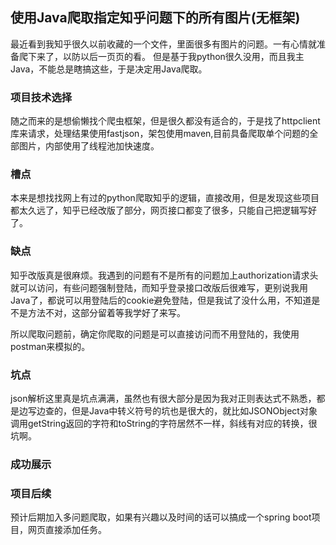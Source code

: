 ## 使用Java爬取指定知乎问题下的所有图片(无框架)

最近看到我知乎很久以前收藏的一个文件，里面很多有图片的问题。一有心情就准备爬下来了，以防以后一页页的看。
但是基于我python很久没用，而且我主Java，不能总是瞎搞这些，于是决定用Java爬取。

### 项目技术选择
随之而来的是想偷懒找个爬虫框架，但是很久都没有适合的，于是找了httpclient库来请求，处理结果使用fastjson，架包使用maven,目前具备爬取单个问题的全部图片，内部使用了线程池加快速度。

### 槽点

本来是想找找网上有过的python爬取知乎的逻辑，直接改用，但是发现这些项目都太久远了，知乎已经改版了部分，网页接口都变了很多，只能自己把逻辑写好了。

### 缺点

知乎改版真是很麻烦。我遇到的问题有不是所有的问题加上authorization请求头就可以访问，有些问题强制登陆，而知乎登录接口改版后很难写，更别说我用Java了，都说可以用登陆后的cookie避免登陆，但是我试了没什么用，不知道是不是方法不对，这部分留着等我学好了来写。

所以爬取问题前，确定你爬取的问题是可以直接访问而不用登陆的，我使用postman来模拟的。

### 坑点

json解析这里真是坑点满满，虽然也有很大部分是因为我对正则表达式不熟悉，都是边写边查的，但是Java中转义符号的坑也是很大的，就比如JSONObject对象调用getString返回的字符和toString的字符居然不一样，斜线有对应的转换，很坑啊。

### 成功展示


### 项目后续
预计后期加入多问题爬取，如果有兴趣以及时间的话可以搞成一个spring boot项目，网页直接添加任务。